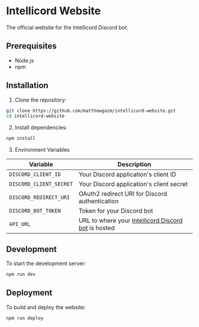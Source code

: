 # Intellicord Website

The official website for the Intellicord Discord bot.

## Prerequisites

- Node.js
- npm

## Installation

1. Clone the repository:
```bash
git clone https://github.com/matthewgaim/intellicord-website.git
cd intellicord-website
```

2. Install dependencies:
```bash
npm install
```

3. Environment Variables

| Variable | Description |
|----------|-------------|
| `DISCORD_CLIENT_ID` | Your Discord application's client ID |
| `DISCORD_CLIENT_SECRET` | Your Discord application's client secret |
| `DISCORD_REDIRECT_URI` | OAuth2 redirect URI for Discord authentication |
| `DISCORD_BOT_TOKEN` | Token for your Discord bot |
| `API_URL` | URL to where your [Intellicord Discord bot](https://github.com/matthewgaim/intellicord) is hosted |

## Development

To start the development server:
```bash
npm run dev
```

## Deployment

To build and deploy the website:
```bash
npm run deploy
```